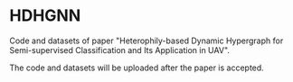 # HDHGNN
Code and datasets of paper "Heterophily-based Dynamic Hypergraph for Semi-supervised Classification and Its Application in UAV".

The code and datasets will be uploaded after the paper is accepted. 
